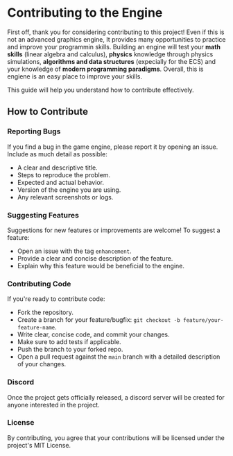 # Contributing to the Engine

First off, thank you for considering contributing to this project!
Even if this is not an advanced graphics engine, It provides
many opportunities to practice and improve your programmin skills. Building
an engine will test your **math skills** (linear algebra and calculus), 
**physics** knowledge through physics simulations, **algorithms and data
structures** (expecially for the ECS) and your knowledge of **modern
programming paradigms**. Overall, this is engiene is an easy place to improve
your skills.

This guide will help you understand how to contribute effectively.

## How to Contribute

### Reporting Bugs

If you find a bug in the game engine, please report it by opening an issue. Include as much detail as possible:
- A clear and descriptive title.
- Steps to reproduce the problem.
- Expected and actual behavior.
- Version of the engine you are using.
- Any relevant screenshots or logs.

### Suggesting Features

Suggestions for new features or improvements are welcome! To suggest a feature:
- Open an issue with the tag `enhancement`.
- Provide a clear and concise description of the feature.
- Explain why this feature would be beneficial to the engine.

### Contributing Code

If you're ready to contribute code:
- Fork the repository.
- Create a branch for your feature/bugfix: `git checkout -b feature/your-feature-name`.
- Write clear, concise code, and commit your changes.
- Make sure to add tests if applicable.
- Push the branch to your forked repo.
- Open a pull request against the `main` branch with a detailed description of your changes.

### Discord

Once the project gets officially released, a discord server will be created for anyone
interested in the project.

### License

By contributing, you agree that your contributions will be licensed under the project's MIT License.
